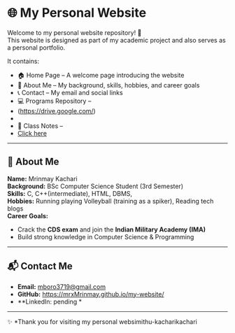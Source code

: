 
# 🌐 My Personal Website  

Welcome to my personal website repository! 🚀  
This website is designed as part of my academic project and also serves as a personal portfolio.  

It contains:  
- 🏠 Home Page – A welcome page introducing the website  
- 👤 About Me – My background, skills, hobbies, and career goals  
- 📞 Contact – My email and social links  
- 💻 Programs Repository –
- (https://drive.google.com/)
- 
- 📒 Class Notes –
-  [Click here](https://drive.google.com/)  

---

## 👤 About Me  

**Name:** Mrinmay Kachari  
**Background:** BSc Computer Science Student (3rd Semester)  
**Skills:** C, C++(intermediate),  HTML,  DBMS,  
**Hobbies:** Running  playing Volleyball (training as a spiker), Reading tech blogs  
**Career Goals:**  
- Crack the **CDS exam** and join the **Indian Military Academy (IMA)**  
- Build strong knowledge in Computer Science & Programming  

---

## 📬 Contact Me  

- **Email:** mboro3719@gmail.com
- **GitHub:**  https://mrxMrinmay.github.io/my-website/
- **LinkedIn: pending *  

---

✨ *Thank you for visiting my personal websimithu-kacharikachari
